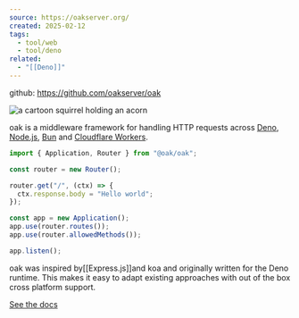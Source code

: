 ```yaml
---
source: https://oakserver.org/
created: 2025-02-12
tags:
  - tool/web
  - tool/deno
related:
  - "[[Deno]]"
---
```

github: https://github.com/oakserver/oak

![a cartoon squirrel holding an acorn](https://oakserver.org/oak_logo.svg?__frsh_c=6ccb8f389a5d8534f54e00d00f731f6c6dc69c61)

oak is a middleware framework for handling HTTP requests across [Deno](https://deno.com/), [Node.js](https://nodejs.org/), [Bun](https://bun.sh/) and [Cloudflare Workers](https://workers.cloudflare.com/).

```js
import { Application, Router } from "@oak/oak";

const router = new Router();

router.get("/", (ctx) => {
  ctx.response.body = "Hello world";
});

const app = new Application();
app.use(router.routes());
app.use(router.allowedMethods());

app.listen();
```

oak was inspired by[[Express.js]]and koa and originally written for the Deno runtime. This makes it easy to adapt existing approaches with out of the box cross platform support.

[See the docs](https://jsr.io/@oak/oak/doc)